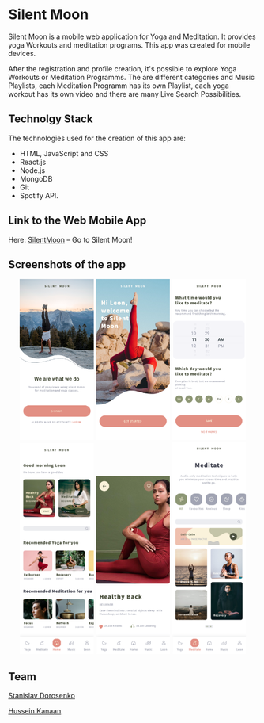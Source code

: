 # Silent Moon

Silent Moon is a mobile web application for Yoga and Meditation. It provides yoga Workouts and meditation programs.
This app was created for mobile devices. 

After the registration and profile creation, it's possible to explore Yoga Workouts or Meditation Programms. 
The are different categories and Music Playlists, each Meditation Programm has its own Playlist, each yoga workout has its own video and there are many Live Search Possibilities.


## Technolgy Stack 

The technologies used for the creation of this app are: 
- HTML, JavaScript and CSS
- React.js
- Node.js 
- MongoDB
- Git
- Spotify API.


## Link to the Web Mobile App

Here: [SilentMoon](https://silent-moon-client.herokuapp.com/) – Go to Silent Moon!


## Screenshots of the app

<div align="center">
    <img src="./screenshots/Login.png" width="150" />
     <img src="./screenshots/Welcome.png" width="150" />
    <img src="./screenshots/Reminders.png" width="150" />
    <br/> 
    <img src="./screenshots/Home.png" width="150"/>
    <img src="./screenshots/Yoga Details.png" width="150" />
    <img src="./screenshots/Meditate.jpg" width="150"/>
</div>

## Team

[Stanislav Dorosenko](https://github.com/Stanni11) <br />

[Hussein Kanaan](https://github.com/HusseinKanaan) <br />




